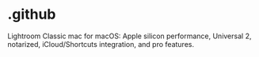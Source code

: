 # .github
Lightroom Classic mac for macOS: Apple silicon performance, Universal 2, notarized, iCloud/Shortcuts integration, and pro features.

